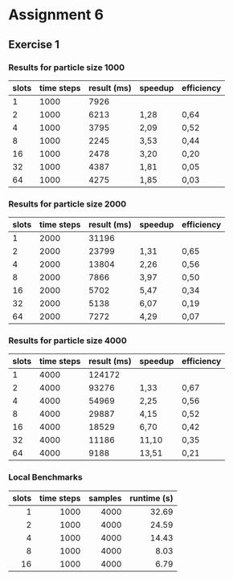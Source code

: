 # Assignment 6

## Exercise 1

### Results for particle size 1000

| slots | time steps | result (ms) | speedup | efficiency |
|-------|------------|-------------| ------- | ---------- |
| 1     | 1000       | 7926        |         |            |
| 2     | 1000       | 6213        | 1,28    | 0,64       |
| 4     | 1000       | 3795        | 2,09    | 0,52       |
| 8     | 1000       | 2245        | 3,53    | 0,44       |
| 16    | 1000       | 2478        | 3,20    | 0,20       |
| 32    | 1000       | 4387        | 1,81    | 0,05       |
| 64    | 1000       | 4275        | 1,85    | 0,03       |

### Results for particle size 2000

| slots | time steps | result (ms) | speedup | efficiency |
|-------|------------|-------------| ------- | ---------- |
| 1     | 2000       | 31196       |         |            |
| 2     | 2000       | 23799       | 1,31    | 0,65       |
| 4     | 2000       | 13804       | 2,26    | 0,56       |
| 8     | 2000       | 7866        | 3,97    | 0,50       |
| 16    | 2000       | 5702        | 5,47    | 0,34       |
| 32    | 2000       | 5138        | 6,07    | 0,19       |
| 64    | 2000       | 7272        | 4,29    | 0,07       |

### Results for particle size 4000

| slots | time steps | result (ms) | speedup | efficiency |
|-------|------------|-------------| ------- | ---------- |
| 1     | 4000       | 124172      |         |            |
| 2     | 4000       | 93276       | 1,33    | 0,67       |
| 4     | 4000       | 54969       | 2,25    | 0,56       |
| 8     | 4000       | 29887       | 4,15    | 0,52       |
| 16    | 4000       | 18529       | 6,70    | 0,42       |
| 32    | 4000       | 11186       | 11,10   | 0,35       |
| 64    | 4000       | 9188        | 13,51   | 0,21       |

### Local Benchmarks

| slots | time steps | samples | runtime (s) |
| ----: | ---------: | ------: | ----------: |
|     1 |       1000 |    4000 |       32.69 |
|     2 |       1000 |    4000 |       24.59 |
|     4 |       1000 |    4000 |       14.43 |
|     8 |       1000 |    4000 |        8.03 |
|    16 |       1000 |    4000 |        6.79 |

